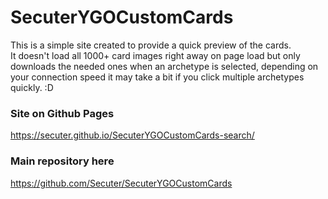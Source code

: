 # SecuterYGOCustomCards
This is a simple site created to provide a quick preview of the cards.<br>
It doesn't load all 1000+ card images right away on page load but only downloads the needed ones when an archetype is selected, depending on your connection speed it may take a bit if you click multiple archetypes quickly. :D

### Site on Github Pages
https://secuter.github.io/SecuterYGOCustomCards-search/

### Main repository here
https://github.com/Secuter/SecuterYGOCustomCards
